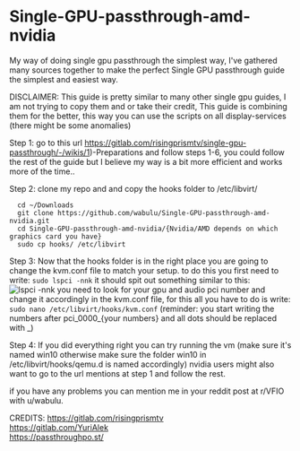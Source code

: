 # Single-GPU-passthrough-amd-nvidia
My way of doing single gpu passthrough the simplest way, I've gathered many sources together to make the perfect Single GPU passthrough guide the simplest and easiest way.

DISCLAIMER: This guide is pretty similar to many other single gpu guides, I am not trying to copy them and or take their credit, This guide is combining them for the better, this way you can use the scripts on all display-services (there might be some anomalies)

Step 1:
    go to this url https://gitlab.com/risingprismtv/single-gpu-passthrough/-/wikis/1)-Preparations
    and follow steps 1-6, you could follow the rest of the guide but I believe my way is a bit more efficient and works more of the time..

Step 2:
      clone my repo and and copy the hooks folder to /etc/libvirt/

      cd ~/Downloads
      git clone https://github.com/wabulu/Single-GPU-passthrough-amd-nvidia.git
      cd Single-GPU-passthrough-amd-nvidia/{Nvidia/AMD depends on which graphics card you have}
      sudo cp hooks/ /etc/libvirt

Step 3:
       Now that the hooks folder is in the right place you are going to change the kvm.conf file to match your setup.
       to do this you first need to write:
       ``
       sudo lspci -nnk
       ``
       it should spit out something similar to this:
       ![lspci -nnk](https://user-images.githubusercontent.com/58913586/128605396-fce323da-14b1-44c0-a5f9-ffa01cb7573b.png)
                   you need to look for your gpu and audio pci number and change it accordingly in the kvm.conf file, for this all you have to do is write:
       ``
       sudo nano /etc/libvirt/hooks/kvm.conf
       ``
      (reminder: you start writing the numbers after pci_0000_{your numbers} and all dots should be replaced with _)
      
Step 4: If you did everything right you can try running the vm (make sure it's named win10 otherwise make sure the folder win10 in /etc/libvirt/hooks/qemu.d is named accordingly) nvidia users might also want to go to the url mentions at step 1 and follow the rest.

if you have any problems you can mention me in your reddit post at r/VFIO with u/wabulu.

CREDITS:
        https://gitlab.com/risingprismtv        
        https://gitlab.com/YuriAlek        
        https://passthroughpo.st/
        
